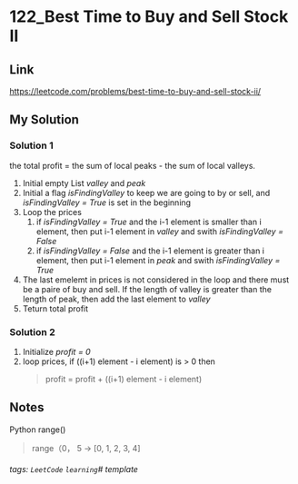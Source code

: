 # 122_Best Time to Buy and Sell Stock II

## Link
https://leetcode.com/problems/best-time-to-buy-and-sell-stock-ii/

## My Solution
### Solution 1
the total profit = the sum of local peaks - the sum of local valleys.
1. Initial empty List *valley* and *peak*
2. Initial a flag *isFindingValley* to keep we are going to by or sell, and *isFindingValley = True* is set in the beginning
3. Loop the prices 
    1. if *isFindingValley = True* and the i-1 element is smaller than i element, then put i-1 element in *valley* and swith *isFindingValley = False* 
    2. if *isFindingValley = False* and the i-1 element is greater than i element, then put i-1 element in *peak* and swith *isFindingValley = True* 
4.  The last emelemt in prices is not considered in the loop and there must be a paire of buy and sell. If the length of valley is greater than the length of peak, then add the last element to *valley*
5.  Teturn total profit

### Solution 2
1. Initialize *profit = 0*
2. loop prices, if ((i+1) element - i element) is > 0 then 
    > profit = profit +  ((i+1) element - i element)

## Notes
Python range()
> range（0， 5 -> [0, 1, 2, 3, 4] 

###### tags: `LeetCode` `learning`# template